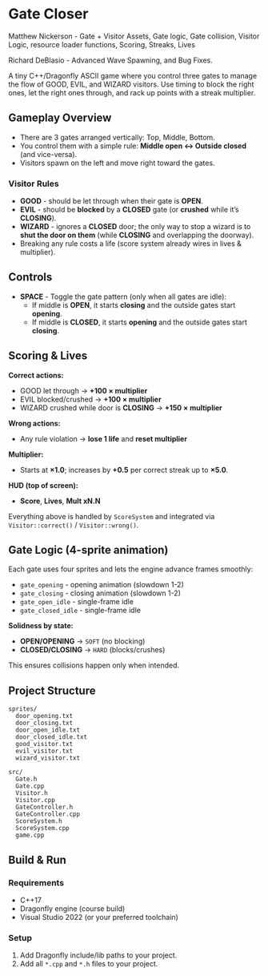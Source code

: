 
# Gate Closer
Matthew Nickerson - Gate + Visitor Assets, Gate logic, Gate collision, Visitor Logic, resource loader functions, Scoring, Streaks, Lives

Richard DeBlasio - Advanced Wave Spawning, and Bug Fixes.

A tiny C++/Dragonfly ASCII game where you control three gates to manage the flow of GOOD, EVIL, and WIZARD visitors. Use timing to block the right ones, let the right ones through, and rack up points with a streak multiplier.

## Gameplay Overview

- There are 3 gates arranged vertically: Top, Middle, Bottom.
- You control them with a simple rule: **Middle open <-> Outside closed** (and vice-versa).
- Visitors spawn on the left and move right toward the gates.

### Visitor Rules
- **GOOD** - should be let through when their gate is **OPEN**.
- **EVIL** - should be **blocked** by a **CLOSED** gate (or **crushed** while it’s **CLOSING**).
- **WIZARD** - ignores a **CLOSED** door; the only way to stop a wizard is to **shut the door on them** (while **CLOSING** and overlapping the doorway).
- Breaking any rule costs a life (score system already wires in lives & multiplier).

## Controls

- **SPACE** - Toggle the gate pattern (only when all gates are idle):
  - If middle is **OPEN**, it starts **closing** and the outside gates start **opening**.
  - If middle is **CLOSED**, it starts **opening** and the outside gates start **closing**.

## Scoring & Lives

**Correct actions:**
- GOOD let through -> **+100 × multiplier**
- EVIL blocked/crushed -> **+100 × multiplier**
- WIZARD crushed while door is **CLOSING** → **+150 × multiplier**

**Wrong actions:**
- Any rule violation -> **lose 1 life** and **reset multiplier**

**Multiplier:**
- Starts at **×1.0**; increases by **+0.5** per correct streak up to **×5.0**.

**HUD (top of screen):**
- **Score**, **Lives**, **Mult xN.N**

Everything above is handled by `ScoreSystem` and integrated via `Visitor::correct()` / `Visitor::wrong()`.

## Gate Logic (4-sprite animation)

Each gate uses four sprites and lets the engine advance frames smoothly:

- `gate_opening` - opening animation (slowdown 1-2)
- `gate_closing` - closing animation (slowdown 1-2)
- `gate_open_idle` - single-frame idle
- `gate_closed_idle` - single-frame idle

**Solidness by state:**
- **OPEN/OPENING** -> `SOFT` (no blocking)
- **CLOSED/CLOSING** -> `HARD` (blocks/crushes)

This ensures collisions happen only when intended.

## Project Structure

```text
sprites/
  door_opening.txt
  door_closing.txt
  door_open_idle.txt
  door_closed_idle.txt
  good_visitor.txt
  evil_visitor.txt
  wizard_visitor.txt

src/
  Gate.h
  Gate.cpp
  Visitor.h
  Visitor.cpp
  GateController.h
  GateController.cpp
  ScoreSystem.h
  ScoreSystem.cpp
  game.cpp
```

## Build & Run

### Requirements
- C++17
- Dragonfly engine (course build)
- Visual Studio 2022 (or your preferred toolchain)

### Setup
1. Add Dragonfly include/lib paths to your project.
2. Add all `*.cpp` and `*.h` files to your project.
